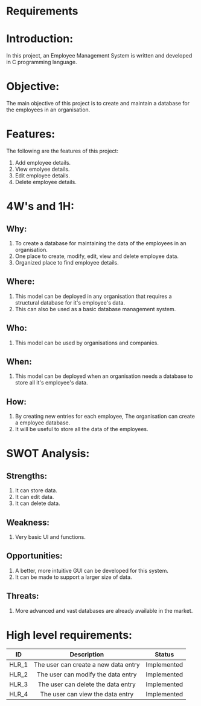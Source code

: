 # Requirements

# Introduction:
In this project, an Employee Management System is written and developed in C programming language.

# Objective:
The main objective of this project is to create and maintain a database for the employees in an organisation.

# Features:
The following are the features of this project:

1. Add employee details.
2. View emolyee details.
3. Edit employee details.
4. Delete employee details.

# 4W's and 1H:
## Why:
1. To create a database for maintaining the data of the employees in an organisation.
2. One place to create, modify, edit, view and delete employee data.
3. Organized place to find employee details.

## Where:
1. This model can be deployed in any organisation that requires a structural database for it's employee's data.
2. This can also be used as a basic database management system.

## Who:
1. This model can be used by organisations and companies.

## When:
1. This model can be deployed when an organisation needs a database to store all it's employee's data.

## How:
1. By creating new entries for each employee, The organisation can create a employee database.
2. It will be useful to store all the data of the employees.

# SWOT Analysis:

## Strengths:
1. It can store data.
2. It can edit data.
3. It can delete data.

## Weakness:
1. Very basic UI and functions.

## Opportunities:
1. A better, more intuitive GUI can be developed for this system.
2. It can be made to support a larger size of data.

## Threats:
1. More advanced and vast databases are already available in the market.

# High level requirements:
|  ID   |              Description               |    Status    |
|-------|            :-------------:             |--------------|
| HLR_1 |   The user can create a new data entry | Implemented  |
| HLR_2 |   The user can modify the data entry   | Implemented  |
| HLR_3 |   The user can delete the data entry   | Implemented  |
| HLR_4 |   The user can view the data entry     | Implemented  |
